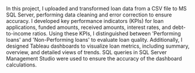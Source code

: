 In this project, I uploaded and transformed loan data from a CSV file to MS SQL Server, performing data cleaning and error correction to ensure accuracy. I developed key performance indicators (KPIs) for loan applications, funded amounts, received amounts, interest rates, and debt-to-income ratios. Using these KPIs, I distinguished between 'Performing loans' and 'Non-Performing loans' to evaluate loan quality. Additionally, I designed Tableau dashboards to visualize loan metrics, including summary, overview, and detailed views of trends. SQL queries in SQL Server Management Studio were used to ensure the accuracy of the dashboard calculations.
